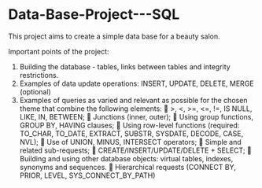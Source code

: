 # Data-Base-Project---SQL
This project aims to create a simple data base for a beauty salon.

Important points of the project:

1. Building the database - tables, links between tables and integrity restrictions.
2. Examples of data update operations: INSERT, UPDATE, DELETE, MERGE (optional)
3. Examples of queries as varied and relevant as possible for the chosen theme that combine the following elements:
 >, <, >=, <=, !=, IS NULL, LIKE, IN, BETWEEN;
 Junctions (inner, outer);
 Using group functions, GROUP BY, HAVING clauses;
 Using row-level functions (required: TO_CHAR, TO_DATE, EXTRACT, SUBSTR, SYSDATE, DECODE, CASE, NVL);
 Use of UNION, MINUS, INTERSECT operators;
 Simple and related sub-requests;
 CREATE/INSERT/UPDATE/DELETE + SELECT;
 Building and using other database objects: virtual tables, indexes, synonyms and sequences.
 Hierarchical requests (CONNECT BY, PRIOR, LEVEL, SYS_CONNECT_BY_PATH)
